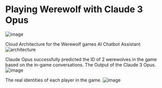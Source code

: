 # Playing Werewolf with Claude 3 Opus

![image](https://github.com/szl0144/werewolf-game-bedrock/assets/40918217/dace61fc-5093-47f0-a290-747243d9e7f9)


Cloud Architecture for the Werewolf games AI Chatbot Assistant
![architecture](https://github.com/szl0144/werewolf-game-bedrock/assets/40918217/ad9bde60-0fd4-4a90-933b-8a37908e2008)



Claude Opus successfully predicted the ID of 2 werewolves in the game based on the in-game conversations.
The Output of the Claude 3 Opus.
![image](https://github.com/szl0144/werewolf-game-bedrock/assets/40918217/5325b737-bfec-4cde-a364-9908bdacb568)

The real identities of each player in the game.
![image](https://github.com/szl0144/werewolf-game-bedrock/assets/40918217/fd022543-31e8-4f59-b2bc-0c9d7d4e8670)





